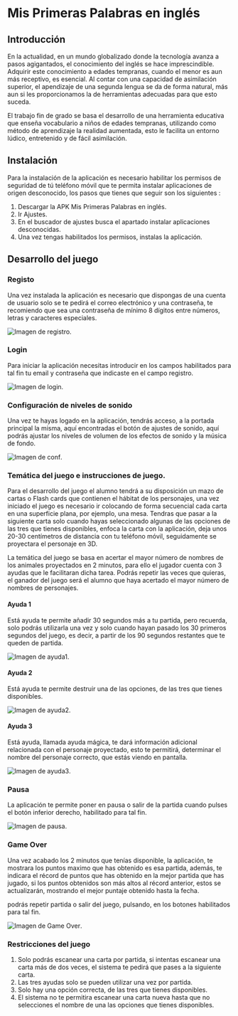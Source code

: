 # Mis Primeras Palabras en inglés

## Introducción
En la actualidad, en un mundo globalizado donde la tecnología avanza a pasos agigantados, el conocimiento del inglés se hace imprescindible.
Adquirir este conocimiento a edades tempranas, cuando el menor es aun más receptivo, es esencial. Al contar con una capacidad de asimilación superior, el apendizaje de una segunda lengua se da de forma natural, más aun si les proporcionamos la de herramientas adecuadas para que esto suceda.

El trabajo fin de grado se basa el desarrollo de una herramienta educativa que enseña vocabulario a niños de edades tempranas, utilizando como método de aprendizaje la realidad aumentada, esto le facilita un entorno lúdico, entretenido y de fácil asimilación.

## Instalación
Para la instalación de la aplicación es necesario habilitar los permisos de seguridad de tú teléfono móvil que te permita instalar aplicaciones de origen desconocido, los pasos que tienes que seguir son los siguientes :

1. Descargar la APK Mis Primeras Palabras en inglés.
2. Ir Ajustes.
3. En el buscador de ajustes busca el apartado instalar aplicaciones desconocidas.
4. Una vez tengas habilitados los permisos, instalas la aplicación.

## Desarrollo del juego

### Registo
Una vez instalada la aplicación es necesario que dispongas de una cuenta de usuario solo se te pedirá el correo electrónico y una contraseña, te recomiendo que sea una contraseña de mínimo 8 dígitos entre números, letras y caracteres especiales.

![Imagen de registro](https://drive.google.com/file/d/1MqoimOYLd7SjUwInpsR_YtKl35CaHWN9/view?usp=sharing "Registro, Mis Palabras en Inglés").



### Login
Para iniciar la aplicación necesitas introducir en los campos habilitados para tal fin tu email y contraseña que indicaste en el campo registro.

![Imagen de login](https://github.com/OswaldoRenatoLuzuriaga/MisPalabrasEnIngles/blob/master/Assets/image/Login.png "Login, Mis Palabras en Inglés").

### Configuración de niveles de sonido
Una vez te hayas logado en la aplicación, tendrás acceso, a la portada principal la misma, aquí encontradas el botón de ajustes de sonido, aquí podrás ajustar los niveles de volumen de los efectos de sonido y la música de fondo.


![Imagen de conf](https://github.com/OswaldoRenatoLuzuriaga/MisPalabrasEnIngles/blob/master/Assets/image/niveles_de_sonido.png "Conf nivel de sonido, Mis Palabras en Inglés").

### Temática del juego e instrucciones de juego.
Para el desarrollo del juego el alumno tendrá a su disposición un mazo de cartas o Flash cards que contienen el hábitat de los personajes, una vez iniciado el juego es necesario ir colocando de forma secuencial cada carta en una superficie plana, por ejemplo, una mesa. Tendras que pasar a la siguiente carta solo cuando hayas seleccionado algunas de las opciones de las tres que tienes disponibles, enfoca la carta con la aplicación, deja unos 20-30 centímetros de distancia con tu teléfono móvil, seguidamente se proyectara el personaje en 3D. 

La temática del juego se basa en acertar el mayor número de nombres de los animales proyectados en 2 minutos, para ello el jugador cuenta con 3 ayudas que le facilitaran dicha tarea. Podrás repetir las veces que quieras, el ganador del juego será el alumno que haya acertado el mayor número de nombres de personajes.


#### Ayuda 1
Está ayuda te permite añadir 30 segundos más a tu partida, pero recuerda, solo podrás utilizarla una vez y solo cuando hayan pasado los 30 primeros segundos del juego, es decir, a partir de los 90 segundos restantes que te queden de partida.

![Imagen de ayuda1](https://github.com/OswaldoRenatoLuzuriaga/MisPalabrasEnIngles/blob/master/Assets/image/Ayuda_1.png "Ayuda 1, Mis Palabras en Inglés").

#### Ayuda 2
Está ayuda te permite destruir una de las opciones, de las tres que tienes disponibles.

![Imagen de ayuda2](https://github.com/OswaldoRenatoLuzuriaga/MisPalabrasEnIngles/blob/master/Assets/image/Ayuda_2.png "Ayuda 2, Mis Palabras en Inglés").

#### Ayuda 3
Está ayuda, llamada ayuda mágica, te dará información adicional relacionada con el personaje proyectado, esto te permitirá, determinar el nombre del personaje correcto, que estás viendo en pantalla.

![Imagen de ayuda3](https://github.com/OswaldoRenatoLuzuriaga/MisPalabrasEnIngles/blob/master/Assets/image/Ayuda_3.png "Ayuda 3, Mis Palabras en Inglés").

### Pausa
La aplicación te permite poner en pausa o salir de la partida cuando pulses el botón inferior derecho, habilitado para tal fin.


![Imagen de pausa](https://github.com/OswaldoRenatoLuzuriaga/MisPalabrasEnIngles/blob/master/Assets/image/Pausa.png "Pausa, Mis Palabras en Inglés").

### Game Over
Una vez acabado los 2 minutos que tenías disponible, la aplicación, te mostrara los puntos maximo que has obtenido es esa partida, además, te indicara el récord de puntos que has obtenido en la mejor partida que has jugado, si los puntos obtenidos son más altos al récord anterior, estos se actualizarán, mostrando el mejor puntaje obtenido hasta la fecha.


podrás repetir partida o salir del juego, pulsando, en los botones habilitados para tal fin.


![Imagen de Game Over](https://github.com/OswaldoRenatoLuzuriaga/MisPalabrasEnIngles/blob/master/Assets/image/Game_over.png "Game Over, Mis Palabras en Inglés").

### Restricciones del juego
1. Solo podrás escanear una carta por partida, si intentas escanear una carta más de dos veces, el sistema te pedirá que pases a la siguiente carta.
2. Las tres ayudas solo se pueden utilizar una vez por partida.
3. Solo hay una opción correcta, de las tres que tienes disponibles.
4. El sistema no te permitira escanear una carta nueva hasta que no selecciones el nombre de una las opciones que tienes disponibles.

